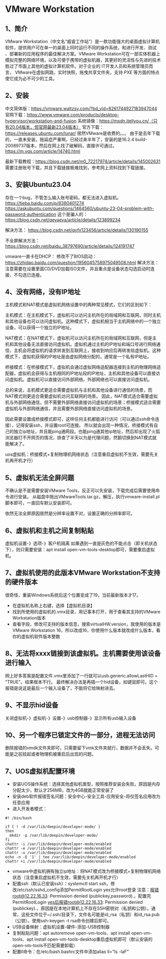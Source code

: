 # VMware Workstation 

## 1、简介
VMware Workstation（中文名“威睿工作站”）是一款功能强大的桌面虚拟计算机软件，提供用户可在单一的桌面上同时运行不同的操作系统，和进行开发、测试 、部署新的应用程序的最佳解决方案。VMware Workstation可在一部实体机器上模拟完整的网络环境，以及可便于携带的虚拟机器，其更好的灵活性与先进的技术胜过了市面上其他的虚拟计算机软件。对于企业的 IT开发人员和系统管理员而言， VMware在虚拟网路，实时快照，拖曳共享文件夹，支持 PXE 等方面的特点使它成为必不可少的工具。

## 2、安装
中文简体版：https://vmware.waltzsy.com/?bd_vid=8261744927183947044
官网下载：https://www.vmware.com/products/desktop-hypervisor/workstation-and-fusion
系统镜像：https://msdn.itellyou.cn/（只有20.04版本，但官网最新23.04版本）
官方下载：https://releases.ubuntu.com/lunar/
居然VMware是收费的。。。
由于是去年下载的，一直未安装，拖延症严重啊，已经过来半年了，安装的是16.2.4 build-20089737版本，然后在网上找了破解码，直接许可通过。
https://m.vqs.com/article/14740.html

最新下载教程：https://blog.csdn.net/m0_72217974/article/details/145002631
需要注册账号下载，并且下载链接极难找到，参考网上资料找到下载链接。

## 3、安装Ubuntu23.04
存在一个bug，不管怎么输入账号密码，都无法进入虚拟机。
https://tieba.baidu.com/p/8380401274
https://askubuntu.com/questions/1464560/ubuntu-23-04-problem-with-password-authentication
这个是骗人的：https://blog.csdn.net/qevaeva/article/details/123899234

解决方法：
https://blog.csdn.net/qyfx123456/article/details/130190155

不全屏解决方法：https://blog.csdn.net/baidu_38797690/article/details/124191747

vmware一直卡在DHCP：
修改不了BIOS启动：https://zhidao.baidu.com/question/1956045758975049508.html
解决方法：注意需要在设置里面CD/DVD加载ISO文件，并且重点是设备状态勾选启动时连接，不勾选已连接。

## 4、没有网络，没有IP地址
主机模式和NAT模式是虚拟机网络设置中的两种常见模式，它们的区别如下：

主机模式：在主机模式下，虚拟机可以访问主机所在的局域网和互联网，同时主机和其他设备也可以访问虚拟机。这种模式下，虚拟机相当于主机网络中的一个独立设备，可以获得一个独立的IP地址。

NAT模式：在NAT模式下，虚拟机可以访问主机所在的局域网和互联网，但是主机和其他设备无法直接访问虚拟机。虚拟机通过主机的IP地址和端口号进行网络通信，主机会将虚拟机的请求转发到互联网上，接收到响应后再转发给虚拟机。这种模式下，虚拟机获得的IP地址是由虚拟网络分配的，通常是一个私有IP地址。

桥接模式：在桥接模式下，虚拟机会通过虚拟网络适配器连接到主机的物理网络适配器，虚拟机会获得与主机相同的IP地址段的IP地址，主机和其他设备可以直接访问虚拟机。虚拟机可以直接访问外部网络，外部网络也可以直接访问虚拟机。

总的来说，主机模式更适合需要虚拟机与主机和其他设备进行通信的场景，而NAT模式则更适合需要虚拟机访问互联网的场景。
因此，NAT模式适合需要虚拟机与外部网络通信，但不需要外部网络直接访问虚拟机的场景；桥接模式适合需要虚拟机与外部网络通信，并且需要外部网络直接访问虚拟机的场景。

因此需要设置成桥接模式即可，这样任何主机都能进行访问（可以通过ssh命令连接），记得安装ssh，并设置root可连接。
所以就会出现一种情况，桥接模式有自己的独立ip地址，并且能ping通网段。也能ping通其他ip地址，然后却出现了火狐浏览器打不开网页的情况，排查了半天以为是代理问题，然鹅切换到NAT模式就能解决了。

uos虚拟机：桥接模式+复制物理机网络状态（注意重启虚拟机不生效，需要先关机再开机才行）

## 5、虚拟机无法全屏问题
不确认是不是需要安装VMware Tools，反正可以先安装，下载完成后需要使用命令进行安装。
从磁盘中拖出VMwareTools.tar.gz，解压，执行vmware-install.pl脚本即可，一直回车默认安装即可。

依然无法全屏原因居然是分辨率设置不对，设置正确的分辨率即可。

## 6、虚拟机和主机之间复制粘贴
虚拟机设置-》选项-》客户机隔离
如果遇到一直是灰色的不能点击（即关机状态下），则只需要安装：apt install open-vm-tools-desktop即可，需要重启虚拟机。

## 7、虚拟机使用的此版本VMware Workstation不支持的硬件版本
很奇怪，重装Windows系统后这个位置变成了19，当前最新版本才17。
- 在虚拟机名称上右键，选择【虚拟机目录】
- 找到所使用的虚拟机的.vmx目录，用记事本打开，用于查看其支持的VMware Workstation版本
- 查看字段，修改可支持的版本信息，搜索virtualHW.version，我使用的版本是VMware Workstation 16，所以改成16，你使用什么版本就改成什么版本，看你的虚拟机软件版本整数

## 8、无法将xxxx链接到该虚拟机。主机需要使用该设备进行输入
网上好多答案是配置文件.vmx里添加了一行就可以usb.generic.allowLastHID = "TRUE"。结果根本不行。
最终解决办法是再插一个hid设备，如键鼠即可。这个报错是说这是最后一个输入设备了，不能将它给映射进去。

## 9、不显示hid设备
关闭虚拟机-》虚拟机-》设置-》usb控制器-》显示所有usb输入设备

## 10、另一个程序已锁定文件的一部分，进程无法访问
删除报错的vmdk文件夹即可，只需要留下vmk文件夹就行，数据并不会丢失。可能是之前挂起或者物理机被重启后出现的问题。

## 7、UOS虚拟机配置环境
- 安装UOS操作系统：选择其他虚拟机类型，按照推荐安装会失败，原因是内存分配太少，默认才256MB，改为4GB就能正常安装了
- 安装deb软件报错签名问题：安全中心-安全工具-应用安全-将仅签名应用改为任意应用
- 进入开发者模式：
```
#! /bin/bash

if [ ! -d /var/lib/deepin/developer-mode/ ]
then
  mkdir -p /var/lib/deepin/developer-mode/
fi
chattr -i /var/lib/deepin/developer-mode/enabled
chattr -e /var/lib/deepin/developer-mode/enabled
chattr -u /var/lib/deepin/developer-mode/enabled
echo -n -E '1' | tee /var/lib/deepin/developer-mode/enabled
chattr +i /var/lib/deepin/developer-mode/enabled
```
- vmware中虚拟机拥有独立ip地址：将NAT模式改为桥接模式+复制物理机网络状态（注意重启虚拟机不生效，需要先关机再开机才行）
- 配置ssh（默认已安装ssh）：systemctl start ssh，修改/etc/ssh/sshd_config添加PermitRootLogin yes允许root登录
注意：报错root@12.22.16.33: Permission denied (publickey,password).，配置完PermitRootLogin yes后报错root@12.22.16.33: Permission denied (publickey).，原因是在本地计算机上不存在SSH密钥对（私钥和公钥）。通常，这些文件位于~/.ssh/目录下，文件名可能是id_rsa（私钥）和id_rsa.pub（公钥）。使用ssh-keygen -t rsa命令创建后即可。
- USB设备映射：虚拟机设置-硬件-添加-USB控制器
- 复制粘贴问题：apt autoremove open-vm-tools、apt install open-vm-tools、apt install open-vm-tools-desktop重启虚拟机即可（默认安装的open-vm-tools不匹配需要卸载）
- 配置ll命令：在/etc/bash.bashrc文件中添加alias ll="ls -laF"



